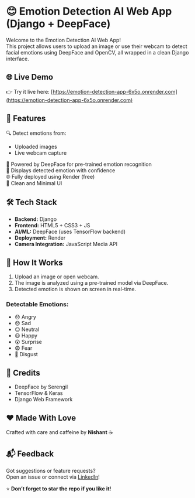 # 😊 Emotion Detection AI Web App (Django + DeepFace)

Welcome to the Emotion Detection AI Web App!  
This project allows users to upload an image or use their webcam to detect facial emotions using DeepFace and OpenCV, all wrapped in a clean Django interface.

## 🌐 Live Demo
👉 Try it live here: [https://emotion-detection-app-6x5o.onrender.com](https://emotion-detection-app-6x5o.onrender.com)

## 📸 Features

🔍 Detect emotions from:
- Uploaded images
- Live webcam capture

🤖 Powered by DeepFace for pre-trained emotion recognition  
🧠 Displays detected emotion with confidence  
🌐 Fully deployed using Render (free)  
🎨 Clean and Minimal UI 

## 🛠 Tech Stack

- **Backend:** Django  
- **Frontend:** HTML5 + CSS3 + JS  
- **AI/ML:** DeepFace (uses TensorFlow backend)  
- **Deployment:** Render  
- **Camera Integration:** JavaScript Media API

## 🚀 How It Works

1. Upload an image or open webcam.
2. The image is analyzed using a pre-trained model via DeepFace.
3. Detected emotion is shown on screen in real-time.

### Detectable Emotions:
- 😠 Angry
- 😞 Sad
- 😐 Neutral
- 😃 Happy
- 😲 Surprise
- 😨 Fear
- 🤢 Disgust

## 🙏 Credits

- DeepFace by Serengil  
- TensorFlow & Keras  
- Django Web Framework  

## ❤️ Made With Love

Crafted with care and caffeine by **Nishant** ☕  

## 📬 Feedback

Got suggestions or feature requests?  
Open an issue or connect via [LinkedIn](https://www.linkedin.com/in/nishantraikwar/)!  

⭐ **Don’t forget to star the repo if you like it!**
